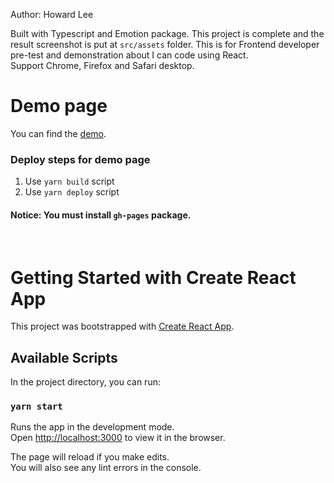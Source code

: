 Author: Howard Lee

Built with Typescript and Emotion package. This project is complete and the result screenshot is put at `src/assets` folder.
This is for Frontend developer pre-test and demonstration about I can code using React.  
Support Chrome, Firefox and Safari desktop.

# Demo page

You can find the [demo](https://yhunglee.github.io/react-calendar).

### Deploy steps for demo page

1. Use `yarn build` script
2. Use `yarn deploy` script

#### Notice: You must install `gh-pages` package.

&nbsp;

# Getting Started with Create React App

This project was bootstrapped with [Create React App](https://github.com/facebook/create-react-app).

## Available Scripts

In the project directory, you can run:

### `yarn start`

Runs the app in the development mode.\
Open [http://localhost:3000](http://localhost:3000) to view it in the browser.

The page will reload if you make edits.\
You will also see any lint errors in the console.
